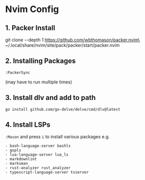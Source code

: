 # Nvim Config

## 1. Packer Install

git clone --depth 1 https://github.com/wbthomason/packer.nvim\
~/.local/share/nvim/site/pack/packer/start/packer.nvim

## 2. Installing Packages

`:PackerSync`

(may have to run multiple times)

## 3. Install dlv and add to path

`go install github.com/go-delve/delve/cmd/dlv@latest`

## 4. Install LSPs

`:Mason` and press `i` to install various packages e.g.

    - bash-language-server bashls
    - gopls
    - lua-language-server lua_ls
    - markdownlint
    - marksman
    - rust-analyzer rust_analyzer
    - typescript-language-server tsserver
